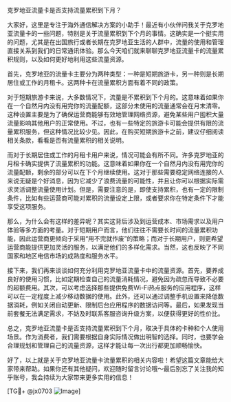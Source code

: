 克罗地亚流量卡是否支持流量累积到下月？

大家好，这里是专注于海外通信解决方案的小助手！最近有小伙伴问我关于克罗地亚流量卡的一些问题，特别是关于流量累积到下个月的事情。这确实是一个挺实用的问题，尤其是在出国旅行或者长期在克罗地亚生活的人群中，流量的使用和管理直接关系到我们的日常通讯体验。那么今天咱们就来聊聊克罗地亚流量卡的流量累积规则，以及如何更好地利用这些流量资源。

首先，克罗地亚的流量卡主要分为两种类型：一种是短期旅游卡，另一种则是长期居住或工作的月租卡。这两种卡在流量累积方面有着不同的政策。

对于短期旅游卡来说，大多数情况下，流量是不累积到下个月的。这意味着如果你在一个自然月内没有用完你的流量配额，这部分未使用的流量通常会在月末清零。这种设置主要是为了确保运营商能够有效地管理网络资源，避免某些用户囤积大量流量影响其他用户的正常使用。不过，也有一些特定的旅游卡可能会提供有限的流量累积服务，但这种情况比较少见。因此，在购买短期旅游卡之前，建议仔细阅读相关条款，看看是否有流量累积的相关说明。

而对于长期居住或工作的月租卡用户来说，情况可能会有所不同。许多克罗地亚的月租卡确实提供了流量累积的功能。这意味着如果你在一个自然月内没有用完你的流量配额，剩余的部分可以在下个月继续使用。这对于那些需要稳定网络连接的人来说无疑是个好消息，因为它减少了浪费流量的可能性，并且让你可以根据实际需求灵活调整流量使用计划。但是，需要注意的是，即使支持累积，也有一定的限制条件，比如有些运营商可能对累积的流量设定上限，或者要求你在特定条件下才能享受这项服务。

那么，为什么会有这样的差异呢？其实这背后涉及到运营成本、市场需求以及用户体验等多方面的考量。对于短期用户而言，他们往往不需要长时间的流量累积功能，因此运营商更倾向于采用“用不完就作废”的策略；而对于长期用户，则更希望运营商能提供更加灵活的服务，以满足他们的多样化需求。当然，这也反映了不同国家和地区电信市场的成熟度和服务水平。

接下来，我们再来谈谈如何充分利用克罗地亚流量卡中的流量资源。首先，要养成良好的使用习惯，比如定期检查自己的流量消耗情况，避免因为疏忽而导致不必要的超额费用。其次，可以考虑选择那些提供免费Wi-Fi热点服务的应用程序，这样可以在一定程度上减少移动数据的使用。此外，还可以通过调整手机设置来降低数据消耗，例如关闭自动更新、限制后台应用程序的数据访问等。最后，如果发现当前套餐无法满足需求，不妨及时联系客服咨询升级方案，以便获得更好的性价比。

总之，克罗地亚流量卡是否支持流量累积到下个月，取决于具体的卡种和个人使用场景。作为消费者，我们需要根据自身实际情况做出明智的选择。同时，也要学会合理规划和管理自己的流量资源，这样才能让每一次出行都更加顺畅愉快。

好了，以上就是关于克罗地亚流量卡流量累积的相关内容啦！希望这篇文章能给大家带来帮助。如果你还有其他疑问，欢迎随时留言讨论哦～最后别忘了关注我的知乎账号，我会持续为大家带来更多实用的信息！

[TG💪+ @jx0703 ![Image](https://github.com/user-attachments/assets/dbca1d08-cadb-493c-b0ec-ad6f7a83f270)]